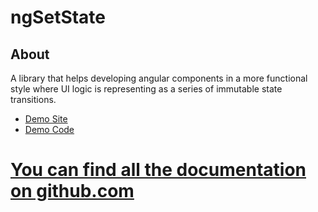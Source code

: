 # ngSetState

## About

A library that helps developing angular components in a more functional style where UI logic is representing as a series of immutable state transitions.

* [Demo Site](https://0x1000000.github.io/ngSetState/)
* [Demo Code](https://github.com/0x1000000/ngSetState/tree/master/demo/src/app)


# [You can find all the documentation on github.com](https://github.com/0x1000000/ngSetState/blob/master/README.md)